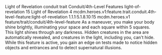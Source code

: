 <ability>
  <name>Light of Revelation</name>
  <metadata>
    <class>conduit</class>
    <feature_type>trait</feature_type>
    <file_dpath>Conduit/4th-Level Features</file_dpath>
    <item_id>light-of-revelation</item_id>
    <item_index>15</item_index>
    <item_name>Light of Revelation</item_name>
    <level>4</level>
    <scc>mcdm.heroes.v1:feature.trait.conduit.4th-level-feature:light-of-revelation</scc>
    <scdc>1.1.1:5.1.8.10:15</scdc>
    <source>mcdm.heroes.v1</source>
    <type>feature/trait/conduit/4th-level-feature</type>
  </metadata>
  <effects>
    <effect type="mundane">As a maneuver, you make your body shine brightly, illuminating your space and each square within 5 squares. This light shines through any darkness. Hidden creatures in the area are automatically revealed, and creatures in the light, including you, can&apos;t hide. While this feature is active, you gain an edge on tests made to notice hidden objects and entrances and to detect supernatural illusions.</effect>
  </effects>
</ability>
